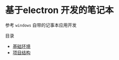 # 基于electron 开发的笔记本

参考 `windows` 自带的记事本应用开发

目录
- [基础环境](https://github.com/ArcherGrey/electron_notebook/blob/master/docs/1.md)
- [项目结构](https://github.com/ArcherGrey/electron_notebook/blob/master/docs/2.md)
